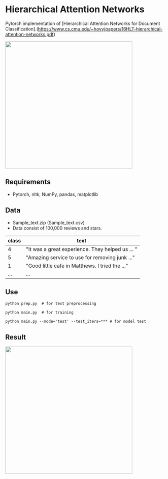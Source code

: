 # Hierarchical Attention Networks

Pytorch implementation of [Hierarchical Attention Networks for Document Classification].(https://www.cs.cmu.edu/~hovy/papers/16HLT-hierarchical-attention-networks.pdf)

<img src="https://github.com/SSinyu/Hierarchical-Attention-Network/blob/master/img/HAN_model.png" height="400">

## Requirements

- Pytorch, nltk, NumPy, pandas, matplotlib

## Data

- Sample_text.zip (Sample_text.csv)
- Data consist of 100,000 reviews and stars.

class|text|
----|----|
4|"It was a great experience. They helped us ... "|
5|"Amazing service to use for removing junk ..."|
1|"Good little cafe in Matthews. I tried the ..."|
 ... | ... |

## Use

```
python prep.py  # for text preprocessing 

python main.py  # for training

python main.py --mode='test' --test_iters=*** # for model test
```

## Result

<img src="https://github.com/SSinyu/Hierarchical-Attention-Network/blob/master/img/train_eval_loss.png" height="400">
